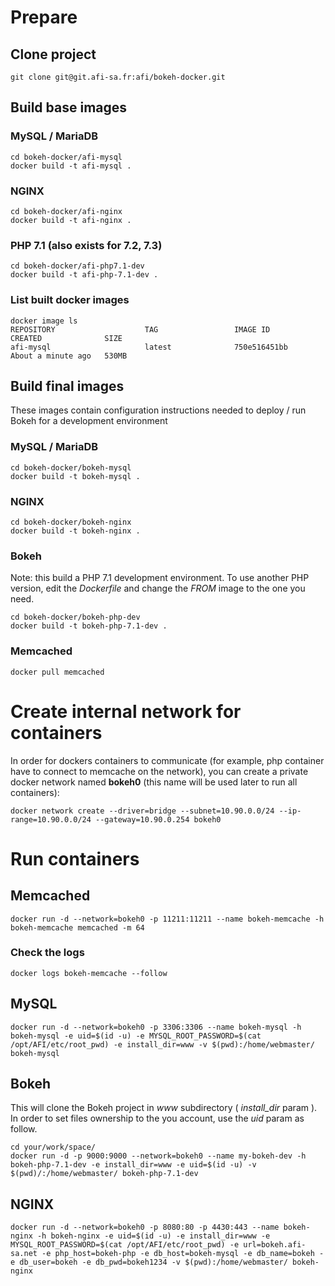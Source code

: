 # Prepare

## Clone project

```
git clone git@git.afi-sa.fr:afi/bokeh-docker.git
```

## Build base images

### MySQL / MariaDB
```
cd bokeh-docker/afi-mysql
docker build -t afi-mysql .
```

### NGINX
```
cd bokeh-docker/afi-nginx
docker build -t afi-nginx .
```

### PHP 7.1 (also exists for 7.2, 7.3)
```
cd bokeh-docker/afi-php7.1-dev
docker build -t afi-php-7.1-dev .
```


### List built docker images
```
docker image ls                                                                       
REPOSITORY                    TAG                 IMAGE ID            CREATED              SIZE                     
afi-mysql                     latest              750e516451bb        About a minute ago   530MB      
```


## Build final images

These images contain configuration instructions needed to deploy / run Bokeh for a development environment

### MySQL / MariaDB
```
cd bokeh-docker/bokeh-mysql
docker build -t bokeh-mysql .
```

### NGINX
```
cd bokeh-docker/bokeh-nginx
docker build -t bokeh-nginx .
```

### Bokeh
Note: this build a PHP 7.1 development environment. To use another PHP version, edit the *Dockerfile* and change the *FROM* image to the one you need.

```
cd bokeh-docker/bokeh-php-dev
docker build -t bokeh-php-7.1-dev .
```

### Memcached
```
docker pull memcached
```

# Create internal network for containers

In order for dockers containers to communicate (for example, php container have to connect to memcache on the network), you can create a private docker network named **bokeh0** (this name will be used later to run all containers):

```
docker network create --driver=bridge --subnet=10.90.0.0/24 --ip-range=10.90.0.0/24 --gateway=10.90.0.254 bokeh0
```


# Run containers

## Memcached

```
docker run -d --network=bokeh0 -p 11211:11211 --name bokeh-memcache -h bokeh-memcache memcached -m 64
```

### Check the logs
```
docker logs bokeh-memcache --follow
```


## MySQL

```
docker run -d --network=bokeh0 -p 3306:3306 --name bokeh-mysql -h bokeh-mysql -e uid=$(id -u) -e MYSQL_ROOT_PASSWORD=$(cat /opt/AFI/etc/root_pwd) -e install_dir=www -v $(pwd):/home/webmaster/ bokeh-mysql
```

## Bokeh

This will clone the Bokeh project in *www* subdirectory ( *install_dir* param ). In order to set files ownership to the you account, use the *uid* param as follow. 
```
cd your/work/space/
docker run -d -p 9000:9000 --network=bokeh0 --name my-bokeh-dev -h bokeh-php-7.1-dev -e install_dir=www -e uid=$(id -u) -v $(pwd)/:/home/webmaster/ bokeh-php-7.1-dev
```

## NGINX

```
docker run -d --network=bokeh0 -p 8080:80 -p 4430:443 --name bokeh-nginx -h bokeh-nginx -e uid=$(id -u) -e install_dir=www -e MYSQL_ROOT_PASSWORD=$(cat /opt/AFI/etc/root_pwd) -e url=bokeh.afi-sa.net -e php_host=bokeh-php -e db_host=bokeh-mysql -e db_name=bokeh -e db_user=bokeh -e db_pwd=bokeh1234 -v $(pwd):/home/webmaster/ bokeh-nginx
```
